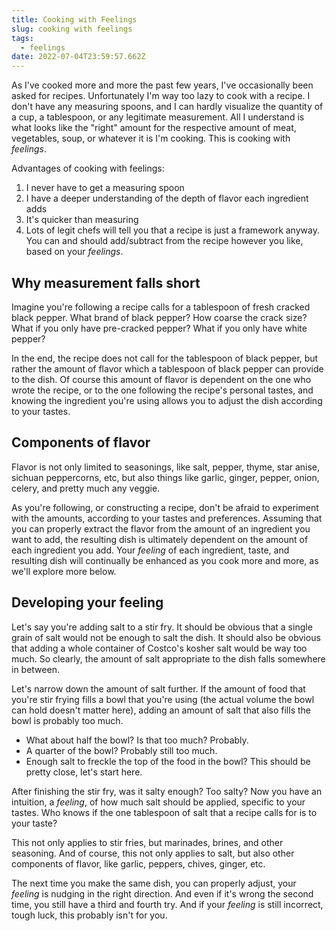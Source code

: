 ```yaml
---
title: Cooking with Feelings
slug: cooking with feelings
tags:
  - feelings
date: 2022-07-04T23:59:57.662Z
---
```


As I've cooked more and more the past few years, I've occasionally been asked for recipes. Unfortunately I'm way too lazy to cook with a recipe. I don't have any measuring spoons, and I can hardly visualize the quantity of a cup, a tablespoon, or any legitimate measurement. All I understand is what looks like the "right" amount for the respective amount of meat, vegetables, soup, or whatever it is I'm cooking. This is cooking with _feelings_.

Advantages of cooking with feelings:

1. I never have to get a measuring spoon
2. I have a deeper understanding of the depth of flavor each ingredient adds
3. It's quicker than measuring
4. Lots of legit chefs will tell you that a recipe is just a framework anyway. You can and should add/subtract from the recipe however you like, based on your _feelings_.

## Why measurement falls short

Imagine you're following a recipe calls for a tablespoon of fresh cracked black pepper. What brand of black pepper? How coarse the crack size? What if you only have pre-cracked pepper? What if you only have white pepper?

In the end, the recipe does not call for the tablespoon of black pepper, but rather the amount of flavor which a tablespoon of black pepper can provide to the dish. Of course this amount of flavor is dependent on the one who wrote the recipe, or to the one following the recipe's personal tastes, and knowing the ingredient you're using allows you to adjust the dish according to your tastes.

## Components of flavor

Flavor is not only limited to seasonings, like salt, pepper, thyme, star anise, sichuan peppercorns, etc, but also things like garlic, ginger, pepper, onion, celery, and pretty much any veggie.

As you're following, or constructing a recipe, don't be afraid to experiment with the amounts, according to your tastes and preferences. Assuming that you can properly extract the flavor from the amount of an ingredient you want to add, the resulting dish is ultimately dependent on the amount of each ingredient you add. Your _feeling_ of each ingredient, taste, and resulting dish will continually be enhanced as you cook more and more, as we'll explore more below.

## Developing your feeling

Let's say you're adding salt to a stir fry. It should be obvious that a single grain of salt would not be enough to salt the dish. It should also be obvious that adding a whole container of Costco's kosher salt would be way too much. So clearly, the amount of salt appropriate to the dish falls somewhere in between.

Let's narrow down the amount of salt further. If the amount of food that you're stir frying fills a bowl that you're using (the actual volume the bowl can hold doesn't matter here), adding an amount of salt that also fills the bowl is probably too much.

- What about half the bowl? Is that too much? Probably.
- A quarter of the bowl? Probably still too much.
- Enough salt to freckle the top of the food in the bowl? This should be pretty close, let's start here.

After finishing the stir fry, was it salty enough? Too salty? Now you have an intuition, a _feeling_, of how much salt should be applied, specific to your tastes. Who knows if the one tablespoon of salt that a recipe calls for is to your taste?

This not only applies to stir fries, but marinades, brines, and other seasoning. And of course, this not only applies to salt, but also other components of flavor, like garlic, peppers, chives, ginger, etc.

The next time you make the same dish, you can properly adjust, your _feeling_ is nudging in the right direction. And even if it's wrong the second time, you still have a third and fourth try. And if your _feeling_ is still incorrect, tough luck, this probably isn't for you.
